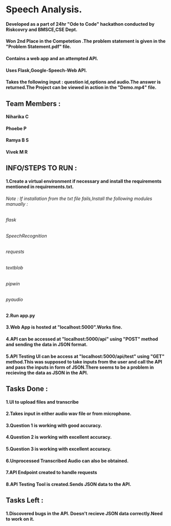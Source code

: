 # Speech Analysis.
#### Developed as a part of 24hr "Ode to Code" hackathon conducted by Riskcovry and BMSCE,CSE Dept. 
#### Won 2nd Place in the Competetion .The problem statement is given in the "Problem Statement.pdf" file.
#### Contains a web app and an attempted API.
#### Uses Flask,Google-Speech-Web API.
#### Takes the following input : question id,options and audio.The answer is returned.The Project can be viewed in action in the "Demo.mp4" file.

## Team Members : 
#### Niharika C
#### Phoebe P
#### Ramya B S 
#### Vivek M R


##  INFO/STEPS TO RUN :
#### 1.Create a virtual environment if necessary and install the requirements mentioned in requirements.txt.
###### <i>Note : If installation from the txt file fails,Install the following modules manually :
###### flask
###### SpeechRecognition
###### requests
###### textblob
###### pipwin
###### pyaudio</i>
#### 2.Run app.py
#### 3.Web App is hosted at "localhost:5000".Works fine.
#### 4.API can be accessed at "localhost:5000/api" using "POST" method and sending the data in JSON format.
#### 5.API Testing UI can be access at "localhost:5000/api/test" using "GET" method.This was supposed to take inputs from the user and call the API and pass the inputs in form of JSON.There seems to be a problem in recieving the data as JSON in the API.



## Tasks Done : 
#### 1.UI to upload files and transcribe
#### 2.Takes input in either audio wav file or from microphone.
#### 3.Question 1 is working with good accuracy.
#### 4.Question 2 is working with excellent accuracy.
#### 5.Question 3 is working with excellent accuracy.
#### 6.Unprocessed Transcribed Audio can also be obtained.
#### 7.API Endpoint created to handle requests
#### 8.API Testing Tool is created.Sends JSON data to the API.

## Tasks Left :
#### 1.Discovered bugs in the API. Doesn't recieve JSON data correctly.Need to work on it.
